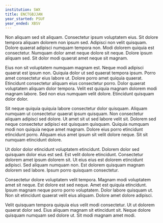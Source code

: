```yaml
---
institution: SWX
title: ENCTGBJJAN
year_started: PSUF
year_ended: XBSV
---
```


Non aliquam sed sit aliquam. Consectetur ipsum voluptatem eius. Sit dolore tempora aliquam dolorem non ipsum sed. Adipisci non velit quisquam. Dolore quaerat adipisci numquam tempora non. Modi dolorem quiquia est consectetur. Numquam dolor amet neque dolore sit neque. Dolore ipsum aliquam sed. Sit dolor modi quaerat amet neque sit magnam.

Eius non sit voluptatem numquam magnam est. Neque modi adipisci quaerat est ipsum non. Quiquia dolor ut sed quaerat tempora ipsum. Porro amet consectetur eius labore ut. Dolore porro amet quiquia quaerat. Etincidunt consectetur aliquam eius consectetur porro. Dolor quaerat voluptatem aliquam dolor tempora. Velit est quiquia magnam dolorem modi magnam labore. Sed non eius numquam velit dolore. Etincidunt quisquam dolor dolor.

Sit neque quiquia quiquia labore consectetur dolor quisquam. Aliquam numquam ut consectetur quaerat ipsum quisquam. Non consectetur aliquam adipisci sed dolore. Ut amet sit ut sed labore velit sit. Dolorem sed neque consectetur adipisci est quisquam quisquam. Quiquia numquam modi non quiquia neque amet magnam. Dolore eius porro etincidunt etincidunt porro. Aliquam eius amet ipsum sit velit dolore neque. Sit sit numquam etincidunt dolore.

Ut dolor dolor etincidunt voluptatem etincidunt. Dolorem dolor sed quisquam dolor eius est sed. Est velit dolore etincidunt. Consectetur dolorem amet ipsum dolorem sit. Ut eius eius est dolorem etincidunt adipisci. Sed aliquam numquam non. Est dolorem quisquam magnam dolorem sed labore. Ipsum porro quisquam consectetur.

Consectetur dolore voluptatem velit tempora. Magnam modi voluptatem amet sit neque. Est dolore est sed neque. Amet est quiquia etincidunt. Ipsum magnam neque porro porro voluptatem. Dolor labore quisquam ut. Non sit etincidunt quaerat velit eius aliquam. Dolore amet dolore adipisci.

Velit quisquam tempora quiquia eius velit modi consectetur. Ut ut dolorem quaerat dolor sed. Eius aliquam magnam sit etincidunt sit. Neque dolore quisquam numquam sed dolore ut. Sit modi magnam amet modi.
    